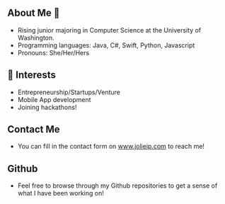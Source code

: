 ## About Me 👋
* Rising junior majoring in Computer Science at the University of Washington.
* Programming languages: Java, C#, Swift, Python, Javascript
* Pronouns: She/Her/Hers

## 🌱 Interests
* Entrepreneurship/Startups/Venture
* Mobile App development
* Joining hackathons!

## Contact Me
* You can fill in the contact form on www.jolieip.com to reach me!

## Github
* Feel free to browse through my Github repositories to get a sense of what I have been working on!


<!--
**jolieip/jolieip** is a ✨ _special_ ✨ repository because its `README.md` (this file) appears on your GitHub profile.

Here are some ideas to get you started:

- 🔭 I’m currently working on ...
- 🌱 I’m currently learning ...
- 👯 I’m looking to collaborate on ...
- 🤔 I’m looking for help with ...
- 💬 Ask me about ...
- 📫 How to reach me: ...
- 😄 Pronouns: ...
- ⚡ Fun fact: ...
-->
